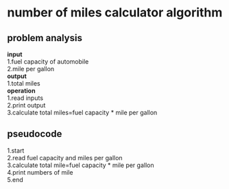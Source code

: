 # number of miles calculator algorithm
## problem analysis
**input** \
      1.fuel capacity of automobile \
      2.mile per gallon \
**output** \
      1.total miles \
**operation** \
      1.read inputs \
      2.print output \
      3.calculate total miles=fuel capacity * mile per gallon 

## pseudocode
1.start \
2.read fuel capacity and miles per gallon \
3.calculate total mile=fuel capacity * mile per gallon \
4.print numbers of mile \
5.end 

